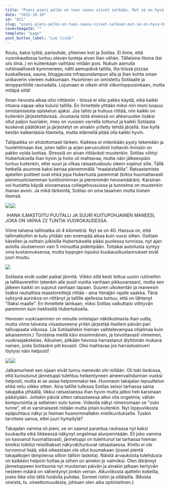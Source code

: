```yaml
---
title: "Pieni pieni pelko on taas saanu siivet selkään. Mut se on hyvä hyönteinen, elämänmyönteinen."
date: "2015-10-10"
id: "851"
slug: "pieni-pieni-pelko-on-taas-saanu-siivet-selkaan-mut-se-on-hyva-hyonteinen-elamanmyonteinen"
coverImageId: ""
template: "page"
post_button_label: "Lue lisää"
---
```


Koulu, kaksi työtä, parisuhde, yhteinen koti ja Sotilas. Ei ihme, että vuorokaudessa tuntuu olevan tunteja aivan liian vähän. Tällaisina iltoina (tai siis öinä..) en kuitenkaan vaihtaisi mitään pois. Nukuin aamulla ruhtinaallisesti kymmeneen, nätti aamupäivä tallilla, ilta töissä pizzaa kuskaillessa, sauna, bloggausta infrapunalampun alla ja ihan kohta oman unikaverin viereen nukkumaan. Huominen on omistettu Sotilaalle ja lempparitöille raviradalla. Lojumaan ei oikein ehdi viikonloppuisinkaan, mutta mitäpä siitä!

  

Ilman hevosta aikaa olisi riittämiin - töissä ei olisi pakko käydä, eikä kaikki irtoava vapaa-aika kuluisi tallilla. En ihmettele yhtään miksi niin moni luopuu omistamisesta opiskelun ajaksi. Jos tahto ja hulluus riittää, niin kaikki on kuitenkin järjestettävissä. Joustavia töitä etsiessä on ahkeruuden lisäksi ollut paljon tuuriakin, mies on vuosien varrella tottunut ja kaikki Sotilasta koskevat päätökset ja järjestelyt on ainakin yritetty tehdä järjellä. Itse kyllä kestän kaikenlaisia tilanteita, mutta eläimellä pitää olla kaikki hyvin.

  

Tallipaikka on ehdottomasti tärkein. Kaikkea ei mitenkään pysty tekemään ja huolehtimaan itse, joten talliin ja arjen perusrutiinit hoitaviin ihmisiin on pakko voida luottaa. Stressiä on aivan riittävästi muutenkin. Sotilas viihtyi Hubertuksella ihan hyvin ja hoito oli mahtavaa, mutta näin jälkeenpäin tuntuu kuitenkin, ettei suuri ja vilkas ratsastuskoulu oikein sopinut sille. Tällä hetkellä asumme kaksi kertaa pienemmällä "maalaistallilla". Ratsastamista ajatellen puitteet ovat ehkä jopa Hubertusta paremmat (kiitos huomattavasti pienimuotoisemman tuntitoiminnan ja pienemmän hevosmäärän). Karsinan voi huoletta käydä siivoamassa collegehousuissa ja tunnelma on muutenkin ihanan avoin. Ja mikä tärkeintä, Sotilas on oma tasainen mutta iloinen itsensä.

  

[![](/images/IMG_8820_.png)](http://1.bp.blogspot.com/-fwx2Jx7afig/VhmMYOnid4I/AAAAAAAAKOU/NcsO38bYQ6Y/s1600/IMG_8820_.png)[![](/images/IMG_8821_.png)](http://3.bp.blogspot.com/-37MCK-4EE7c/VhmMYHAaikI/AAAAAAAAKOQ/e-4AbUI6G34/s1600/IMG_8821_.png)

 IHANA ILMASTOITU PUUTALLI JA SUURI KUITUPOHJAINEN MANEESI, JOKA ON VAPAA 22 TUNTIA VUOROKAUDESSA.

  

Viime talvena tallimatka oli 4 kilometriä. Nyt se on 40. Hassua on, että tallimatkoihin ei kulu yhtään sen enempää aikaa kuin vuosi sitten. Osittain kävellen ja osittain julkisilla Hubertukselle pääsi puolessa tunnissa, nyt ajan autolla Joutsenoon vain 5 minuuttia pidempään. Tottakai autoilusta syntyy oma kustannuksensa, mutta loppujen lopuksi kuukausikustannukset eivät juuri muutu.

  

[![](/images/201510091701326838_.png)](http://3.bp.blogspot.com/-OuCUihzlFGU/VhmNZt0i0GI/AAAAAAAAKO0/5eCYtpRl6Zs/s1600/201510091701326838_.png)

  

Sotilasta eivät uudet paikat jännitä. Viikko sillä kesti tottua uusiin rutiineihin ja tallikavereihin (etenkin alle puoli vuotta vanhaan pikkuvarsaan), mutta sen jälkeen kaikki on sujunut vanhaan tapaan. Suuren ulkokentän ja maneesin lisäksi rauhallisia maastoreittejä riittää - aina Venäjän rajalle saakka. Tänä syksynä aurinkoa on riittänyt ja tallille ajellessa tuntuu, että on lähtenyt "illaksi maalle". En ihmettele lainkaan, miksi Sotilas vaikuttaisi viihtyvän paremmin kuin hektisellä Hubertuksella.

  

Hevosen vuokraaminen on minulle omistajan näkökulmasta ihan uutta, mutta viime talvesta viisastuneena yritän järjestää itselleni päivän pari tallivapaata viikossa. (Ja Sotilaallekin hieman vaihtelevampaa ohjelmaa kuin aikaisemmin.) Torstaina meillä kävi ensimmäinen, ja toivottavasti viimeinen, vuokraajakokelas. Aikuinen, pitkään hevosia harrastanut älyttömän mukava nainen, josta Sotilaskin piti kovasti. Olisi mahtavaa jos harrastustoveri löytyisi näin helposti!

  

[![](/images/jalka2.png)](http://4.bp.blogspot.com/-K1kSge4KkVw/VhmVFUMYv9I/AAAAAAAAKPI/h32zbbQVeYQ/s1600/jalka2.png)[![](/images/jalka1.png)](http://3.bp.blogspot.com/-CtdcBm__heY/VhmVHJcZ3MI/AAAAAAAAKPQ/gKmeAro-O7A/s1600/jalka1.png)

  

Jalkamurheet sen sijaan eivät tunnu menevän ohi millään. Oli toki tiedossa, että kuroutunut jännetuppi tulehtuu heikentyneen aineenvaihdunnan vuoksi helposti, mutta ei se asiaa helpommaksi tee. Huomasin takajalan lepuuttelun ehkä reilu viikko sitten. Aina tallille tullessa Sotilas seisoi tarhassa sama takajalka ylhäällä, liikkui ratsastaessa ihan hyvin mutta jatkoi heti karsinaan päästyään. Joitakin päiviä sitten ratsastaessa alkoi olla ongelmia; vähän kompurointia ja sellainen outo tunne. Videolla näkyi nimenomaan se "outo tunne", eli ei varsinaisesti mitään mutta jotain kuitenkin. Nyt loppuviikosta epäpuhtaus näkyi jo hieman huonommallakin mielikuvituksella. Tuskin tarvitsee sanoa, ettei juuri hymyilytä?

  

Takajalan vamma oli pieni, se on saanut parantua rauhassa nyt kaksi kuukautta eikä liikkeessä näkynyt ongelmaa alunperinkään. Eli joko vamma on kasvanut huomattavasti, jännetuppi on tulehtunut tai tarhassa hieman kireiksi loikitut reisilihakset näkyvät/tuntuvat ratsastaessa. Kinttu ei ole turvonnut lisää, eikä oikeastaan ole ollut kuumakaan (jossei pientä takajalkojen lämpöeroa silloin tällöin lasketa). Näistä arvauksista tulehdusta on kaikkein helpoin hoitaa ja siihen on ainekin jo valmiiksi. Olen lätrännyt jännetuppeen kortisonia nyt muutaman päivän ja ainakin jalkaan kertyvän nesteen määrä on vähentynyt jonkin verran. Alkuviikosta ajattelin kokeilla, josko liike olisi tällä hoidolla puhdas. Sormet ristiin ja sillälailla. (Muista oireista, ts. oireettomuudesta, johtuen olen aika optimistinen.)
